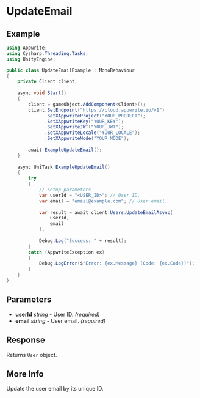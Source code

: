 # UpdateEmail

## Example

```csharp
using Appwrite;
using Cysharp.Threading.Tasks;
using UnityEngine;

public class UpdateEmailExample : MonoBehaviour
{
    private Client client;
    
    async void Start()
    {
        client = gameObject.AddComponent<Client>();
        client.SetEndpoint("https://cloud.appwrite.io/v1")
              .SetXAppwriteProject("YOUR_PROJECT");
              .SetXAppwriteKey("YOUR_KEY");
              .SetXAppwriteJWT("YOUR_JWT");
              .SetXAppwriteLocale("YOUR_LOCALE");
              .SetXAppwriteMode("YOUR_MODE");
        
        await ExampleUpdateEmail();
    }
    
    async UniTask ExampleUpdateEmail()
    {
        try
        {
            // Setup parameters
            var userId = "<USER_ID>"; // User ID.
            var email = "email@example.com"; // User email.
            
            var result = await client.Users.UpdateEmailAsync(
                userId,
                email
            );
            
            Debug.Log("Success: " + result);
        }
        catch (AppwriteException ex)
        {
            Debug.LogError($"Error: {ex.Message} (Code: {ex.Code})");
        }
    }
}
```

## Parameters

- **userId** *string* - User ID. *(required)*
- **email** *string* - User email. *(required)*

## Response

Returns `User` object.
## More Info

Update the user email by its unique ID.
